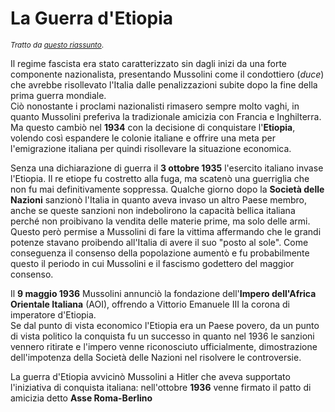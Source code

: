 # La Guerra d'Etiopia

<small>*Tratto da [questo riassunto](https://storia.alexsandri.com/L-Italia-tra-le-due-guerre-il-fascismo.html)*.</small>

Il regime fascista era stato caratterizzato sin dagli inizi da una forte
componente nazionalista, presentando Mussolini come il condottiero (*duce*) che
avrebbe risollevato l'Italia dalle penalizzazioni subite dopo la fine della
prima guerra mondiale.\
Ciò nonostante i proclami nazionalisti rimasero sempre molto vaghi, in quanto
Mussolini preferiva la tradizionale amicizia con Francia e Inghilterra. Ma
questo cambiò nel **1934** con la decisione di conquistare l'**Etiopia**,
volendo così espandere le colonie italiane e offrire una meta per l'emigrazione
italiana per quindi risollevare la situazione economica.

Senza una dichiarazione di guerra il **3 ottobre 1935** l'esercito italiano
invase l'Etiopia. Il re etiope fu costretto alla fuga, ma scatenò una guerriglia
che non fu mai definitivamente soppressa. Qualche giorno dopo la **Società delle
Nazioni** sanzionò l'Italia in quanto aveva invaso un altro Paese membro, anche
se queste sanzioni non indebolirono la capacità bellica italiana perché non
proibivano la vendita delle materie prime, ma solo delle armi. Questo però
permise a Mussolini di fare la vittima affermando che le grandi potenze stavano
proibendo all'Italia di avere il suo "posto al sole". Come conseguenza il
consenso della popolazione aumentò e fu probabilmente questo il periodo in cui
Mussolini e il fascismo godettero del maggior consenso.

Il **9 maggio 1936** Mussolini annunciò la fondazione dell'**Impero dell'Africa
Orientale Italiana** (AOI), offrendo a Vittorio Emanuele III la corona di
imperatore d'Etiopia.\
Se dal punto di vista economico l'Etiopia era un Paese povero, da un punto di
vista politico la conquista fu un successo in quanto nel 1936 le sanzioni
vennero ritirate e l'impero venne riconosciuto ufficialmente, dimostrazione
dell'impotenza della Società delle Nazioni nel risolvere le controversie.

La guerra d'Etiopia avvicinò Mussolini a Hitler che aveva supportato
l'iniziativa di conquista italiana: nell'ottobre **1936** venne firmato il patto
di amicizia detto **Asse Roma-Berlino**
